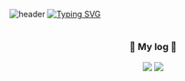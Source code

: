 
![header](https://capsule-render.vercel.app/api?type=waving&color=6994CDEE&text=&animation=twinkling&height=80)
[![Typing SVG](https://readme-typing-svg.demolab.com?font=Alkatra&weight=500&size=45&duration=3500&pause=3&color=6994CDEE&center=false&vCenter=false&multiline=true&repeat=true&width=1000&height=100&lines=Welcome+to+JuYeong's+GitHub!👋)](https://git.io/typing-svg)
#
<!--### Hi everyone 🙌 Well come my github profile 👋-->
<div align="center">

  ###   📌 My log 📌
<a href="https://github.com/JuYeong17" target="_blank"><img src="https://img.shields.io/badge/github-000000?style=plastic&logo=github&logoColor=FFFFFF"/></a>
<a href="https://velog.io/@ju_yeong17" target="_blank"><img src="https://img.shields.io/badge/velog-008B8B?style=plastic&logo=velog&logoColor=FFFFFF"/></a>

</div>
